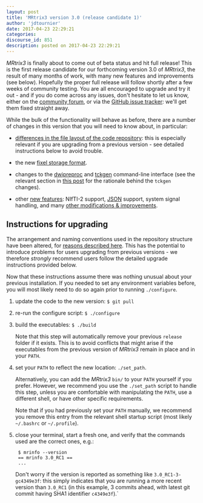 ```yaml
---
layout: post
title: 'MRtrix3 version 3.0 (release candidate 1)'
author: 'jdtournier'
date: 2017-04-23 22:29:21
categories:
discourse_id: 851
description: posted on 2017-04-23 22:29:21
---
```

_MRtrix3_ is finally about to come out of beta status and hit full release!  This is the first release candidate for our forthcoming version 3.0 of _MRtrix3_, the result of many months of work, with many new features and improvements (see below). Hopefully the proper full release will follow shortly after a few weeks of community testing. You are all encouraged to upgrade and try it out - and if you do come across any issues, don't hesitate to let us know, either on the [community forum](http://community.mrtrix.org), or via the [GitHub issue tracker](https://github.com/MRtrix3/mrtrix3/issues): we'll get them fixed straight away.

While the bulk of the functionality will behave as before, there are a number of changes in this version that you will need to know about, in particular:

- [differences in the file layout of the code repository](http://community.mrtrix.org/t/mrtrix3-version-3-0-release-candidate-1/851/2): this is especially relevant if
  you are upgrading from a previous version - see detailed instructions below to avoid trouble.

- the new [fixel storage format](http://community.mrtrix.org/t/mrtrix3-version-3-0-release-candidate-1/851/3).

- changes to the [dwipreproc](http://mrtrix.readthedocs.io/en/latest/reference/scripts/dwipreproc.html) and [tckgen](http://mrtrix.readthedocs.io/en/latest/reference/commands/tckgen.html) command-line interface (see the relevant section in [this post](http://community.mrtrix.org/t/mrtrix3-version-3-0-release-candidate-1/851/5) for the rationale behind the `tckgen` changes). 

- other [new features](http://community.mrtrix.org/t/mrtrix3-version-3-0-release-candidate-1/851/4): NIfTI-2 support, [JSON](http://www.json.org/) support, system signal handling, and many [other modifications & improvements](http://community.mrtrix.org/t/mrtrix3-version-3-0-release-candidate-1/851/5). 


## Instructions for upgrading

The arrangement and naming conventions used in the repository structure have been altered, for [reasons described here](http://community.mrtrix.org/t/mrtrix3-version-3-0-release-candidate-1/851/2). This has the potential to introduce problems for users upgrading from previous versions - we therefore _strongly_ recommend users follow the detailed upgrade instructions provided below. 

Now that these instructions assume there was nothing unusual about your previous installation. If you needed to set any environment variables before, you will most likely need to do so again prior to running `./configure`.

1. update the code to the new version: `$ git pull`

2. re-run the configure script: `$ ./configure`

3. build the executables: `$ ./build`

     Note that this step will automatically remove your previous `release` folder if it exists.  This is to avoid conflicts that might arise if the executables from the previous version of _MRtrix3_ remain in place and in your `PATH`. 

4. set your `PATH` to reflect the new location: `./set_path`. 

    Alternatively, you can add the _MRtrix3_ `bin/` to your `PATH` yourself if you prefer. However, we recommend you use the `./set_path` script to handle this step, unless you are comfortable with manipulating the `PATH`, use a different shell, or have other specific requirements.

    Note that if you had previously set your `PATH` manually, we recommend you remove this entry from the relevant shell startup script (most likely `~/.bashrc` or `~/.profile`). 

5. close your terminal, start a fresh one, and verify that the commands used
   are the correct ones, e.g.:
    
        $ mrinfo --version
        == mrinfo 3.0_RC1 ==
        ...
 
    Don't worry if the version is reported as something like `3.0_RC1-3-gc4349e3f`: this simply indicates that you are running a more recent version than `3.0_RC1` (in this example, 3 commits ahead, with latest git commit having SHA1 identifier `c4349e3f`).`
            